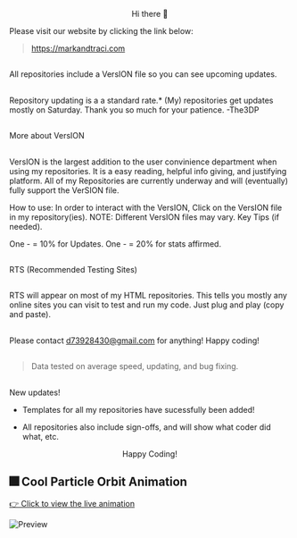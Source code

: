 <p align="center">Hi there 👋

 Please visit our website 
 by clicking the link below:  
>https://markandtraci.com
##
All repositories include a VersION file so you can see upcoming updates.
##
Repository updating is a a standard rate.*
(My) repositories get updates mostly 
on Saturday.
Thank you so much for your patience. -The3DP
##
More about VersION
##
VersION is the largest addition to the user convinience
department when using my repositories. 
It is a easy reading, helpful info giving, and
justifying platform. All of my Repositories are currently underway 
and will (eventually) fully support the VerSION file.
>
How to use: In order to interact with the VersION, Click on 
the VersION file in my repository(ies). 
NOTE: Different VersION files may vary.
Key Tips (if needed).

One - = 10% for Updates.
One - = 20% for stats affirmed.
##
RTS (Recommended Testing Sites)
##
RTS will appear on
most of my HTML repositories. This tells you mostly any 
online sites you can visit to test and run my code. Just plug and play (copy and paste).
##
Please contact d73928430@gmail.com for anything!
Happy coding!
##
>Data tested on average speed, updating, and bug fixing.
##
New updates!

* Templates for all my repositories have sucessfully been added!

* All repositories also include sign-offs, and will show what coder did what, etc.

<p align="center">Happy Coding!

## 🎆 Cool Particle Orbit Animation

[👉 Click to view the live animation](https://your-username.github.io/particle-animation/)

![Preview](./preview.gif)  <!-- optional preview -->
